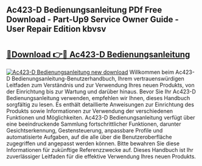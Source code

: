## Ac423-D Bedienungsanleitung PDf Free Download - Part-Up9 Service Owner Guide - User Repair Edition kbvsv

# <h2><a href="http://df5lzik.blite.top/?on=Ac423-D+Bedienungsanleitung">🔗Download 👉🔴 Ac423-D Bedienungsanleitung</a></h2>

[![Ac423-D Bedienungsanleitung new download](https://i.imgur.com/lujVjoI.png)](http://df5lzik.blite.top/?on=Ac423-D+Bedienungsanleitung)
Willkommen beim Ac423-D Bedienungsanleitung-Benutzerhandbuch, Ihrem vertrauenswürdigen Leitfaden zum Verständnis und zur Verwendung Ihres neuen Produkts, von der Einrichtung bis zur Wartung und darüber hinaus. Bevor Sie Ihr Ac423-D Bedienungsanleitung verwenden, empfehlen wir Ihnen, dieses Handbuch sorgfältig zu lesen. Es enthält detaillierte Anweisungen zur Einrichtung des Produkts sowie Informationen zur Verwendung der verschiedenen Funktionen und Möglichkeiten. Ac423-D Bedienungsanleitung verfügt über eine beeindruckende Sammlung fortschrittlicher Funktionen, darunter Gesichtserkennung, Gestensteuerung, anpassbare Profile und automatisierte Aufgaben, auf die alle über die Benutzeroberfläche zugegriffen und angepasst werden können. Bitte bewahren Sie diese Informationen für zukünftige Referenzzwecke auf. Dieses Handbuch ist Ihr zuverlässiger Leitfaden für die effektive Verwendung Ihres neuen Produkts.
